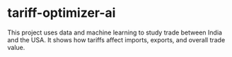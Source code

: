 # tariff-optimizer-ai
This project uses data and machine learning to study trade between India and the USA. It shows how tariffs affect imports, exports, and overall trade value.
